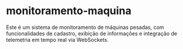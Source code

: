 # monitoramento-maquina
Este é um sistema de monitoramento de máquinas pesadas, com funcionalidades de cadastro, exibição de informações e integração de telemetria em tempo real via WebSockets. 
